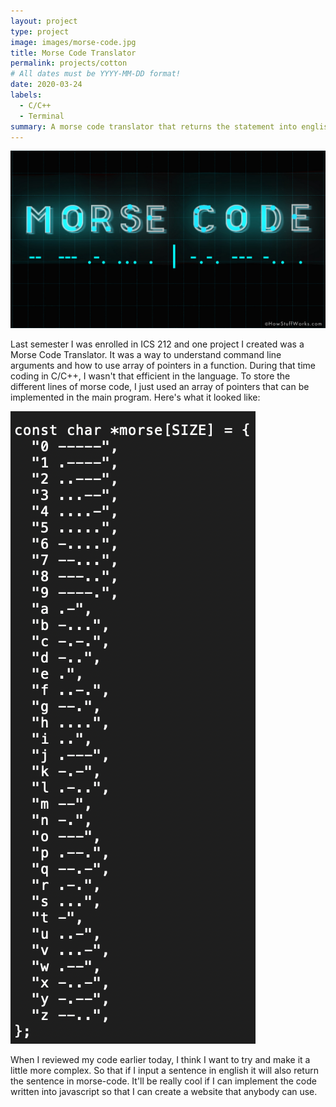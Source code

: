 ```yaml
---
layout: project
type: project
image: images/morse-code.jpg
title: Morse Code Translator
permalink: projects/cotton
# All dates must be YYYY-MM-DD format!
date: 2020-03-24
labels:
  - C/C++
  - Terminal 
summary: A morse code translator that returns the statement into english
---
```


<img class="ui image" src="../images/morse-code.jpg">


Last semester I was enrolled in ICS 212 and one project I created was a Morse Code Translator. It was a way to understand command line arguments and how to use array of pointers in a function. During that time coding in C/C++, I wasn't that efficient in the language. To store the different lines of morse code, I just used an array of pointers that can be implemented in the main program. Here's what it looked like:

<img class="ui small right floated rounded image" src="../images/morse.jpg">
 
 
 
When I reviewed my code earlier today, I think I want to try and make it a little more complex. So that if I input a sentence in english it will also return the sentence in morse-code. It'll be really cool if I can implement the code written into javascript so that I can create a website that anybody can use.




